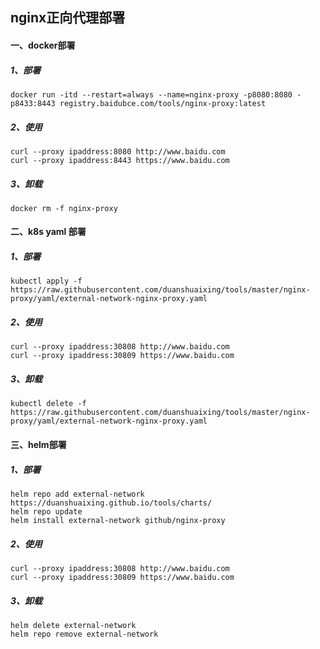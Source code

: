 ## nginx正向代理部署

#### 一、docker部署

##### 1、部署

```
docker run -itd --restart=always --name=nginx-proxy -p8080:8080 -p8433:8443 registry.baidubce.com/tools/nginx-proxy:latest
```

##### 2、使用

```
curl --proxy ipaddress:8080 http://www.baidu.com
curl --proxy ipaddress:8443 https://www.baidu.com
```

##### 3、卸载

```
docker rm -f nginx-proxy
```

#### 二、k8s yaml 部署

##### 1、部署

```
kubectl apply -f https://raw.githubusercontent.com/duanshuaixing/tools/master/nginx-proxy/yaml/external-network-nginx-proxy.yaml
```

##### 2、使用

```
curl --proxy ipaddress:30808 http://www.baidu.com
curl --proxy ipaddress:30809 https://www.baidu.com
```

##### 3、卸载

```
kubectl delete -f https://raw.githubusercontent.com/duanshuaixing/tools/master/nginx-proxy/yaml/external-network-nginx-proxy.yaml
```

#### 三、helm部署

##### 1、部署

```
helm repo add external-network https://duanshuaixing.github.io/tools/charts/
helm repo update
helm install external-network github/nginx-proxy
```

##### 2、使用

```
curl --proxy ipaddress:30808 http://www.baidu.com
curl --proxy ipaddress:30809 https://www.baidu.com
```

##### 3、卸载

```
helm delete external-network
helm repo remove external-network
```
